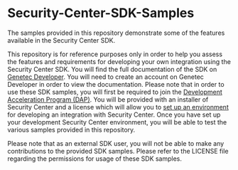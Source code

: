 # Security-Center-SDK-Samples

The samples provided in this repository demonstrate some of the features available in the Security Center SDK. 

This repository is for reference purposes only in order to help you assess the features and requirements for developing your own integration using the Security Center SDK. You will find the full documentation of the SDK on [Genetec Developer](https://developer.genetec.com/home). You will need to create an account on Genetec Developer in order to view the documentation. Please note that in order to use these SDK samples, you will first be required to join the [Development Acceleration Program (DAP)](https://developer.genetec.com/p/dap). You will be provided with an installer of Security Center and a license which will allow you to [set up an environment](https://developer.genetec.com/r/en-us/development-acceleration-program/what-should-i-do-after-receiving-the-sdk-package) for developing an integration with Security Center. Once you have set up your development Security Center environment, you will be able to test the various samples provided in this repository.

Please note that as an external SDK user, you will not be able to make any contributions to the provided SDK samples. Please refer to the LICENSE file regarding the permissions for usage of these SDK samples.